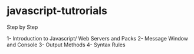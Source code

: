 # javascript-tutrorials
Step by Step

1- Introduction to Javascript/ Web Servers and Packs
2- Message Window and Console
3- Output  Methods
4- Syntax Rules
